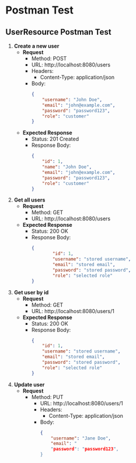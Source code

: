 # Postman Test

## UserResource Postman Test

1. **Create a new user**
    - **Request**
        - Method: POST
        - URL: http://localhost:8080/users
        - Headers:
            - Content-Type: application/json
        - Body:
            ```json
            {
                "username": "John Doe",
                "email": "john@example.com",
                "password": "password123",
                "role": "customer"
            }
            ```
    - **Expected Response**
      - Status: 201 Created
      - Response Body:
        ```json
        {
            "id": 1,
            "name": "John Doe",
            "email": "john@example.com",
            "password": "password123",
            "role": "customer"
        }
        ```
2. **Get all users**
    - **Request**
        - Method: GET
        - URL: http://localhost:8080/users
    - **Expected Response**
      - Status: 200 OK
      - Response Body:
        ```json
        {
                "id": 1,
                "username": "stored username",
                "email": "stored email",
                "password": "stored password",
                "role": "selected role"
        }
        ```
3. **Get user by id**
    - **Request**
        - Method: GET
        - URL: http://localhost:8080/users/1
    - **Expected Response**
      - Status: 200 OK
      - Response Body:
        ```json
        {
            "id": 1,
            "username": "stored username",
            "email": "stored email",
            "password": "stored password",
            "role": "selected role"
        }
        ```
4. **Update user**
    - **Request**
      - Method: PUT
        - URL: http://localhost:8080/users/1
        - Headers:
            - Content-Type: application/json
        - Body:
            ```json
            {
                "username": "Jane Doe",
                "email": "
                "password": "password123",
            }
            ```